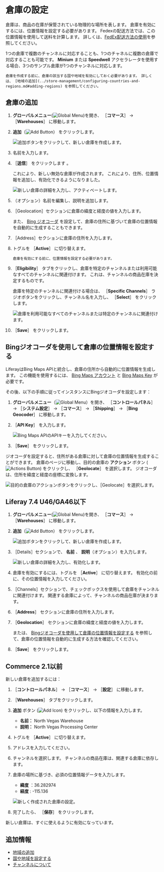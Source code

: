 # 倉庫の設定

倉庫は、商品の在庫が保管されている物理的な場所を表します。 倉庫を有効にするには、位置情報を設定する必要があります。 Fedexの配送方法では、この位置情報を使用して送料を計算します。 詳しくは、[FedEx配送方法の使用](../store-management/configuring-shipping-methods/using-the-fedex-shipping-method.md)を参照してください。

1つの倉庫で複数のチャンネルに対応することも、1つのチャネルに複数の倉庫で対応することも可能です。 **Minium** または **Speedwell** アクセラレータを使用する場合、3つのサンプル倉庫が1つのチャンネルに対応します。

```{note}
倉庫を作成する前に、倉庫の該当する国や地域を有効にしておく必要があります。 詳しくは、 [地域の追加](../store-management/configuring-countries-and-regions.md#adding-regions) を参照してください。
```

## 倉庫の追加

1. **グローバルメニュー**(![Global Menu](../images/icon-applications-menu.png))を開き、 ［**コマース**］ &rarr; ［**Warehouses**］ に移動します。

1. **追加**（![Add Button](../images/icon-add.png)） をクリックします。

   ![追加ボタンをクリックして、新しい倉庫を作成します。](./setting-up-warehouses/images/01.png)

1. 名前を入力します。

1. ［**送信**］ をクリックします 。

   これにより、新しい無効な倉庫が作成されます。 これにより、住所、位置情報を追加し、有効化できるようになりました。

   ![新しい倉庫の詳細を入力し、アクティベートします。](./setting-up-warehouses/images/02.png)

1. （オプション）名前を編集し、説明を追加します。

1. ［Geolocation］セクションに倉庫の緯度と経度の値を入力します。

   また、 [Bing ジオコーダ](#using-bing-geocoder-to-set-a-warehouses-geolocation) を設定して、倉庫の住所に基づいて倉庫の位置情報を自動的に生成することもできます。

1. ［Address］セクションに倉庫の住所を入力します。

1. トグルを ［**Active**］ に切り替えます。

   ```{important}
   倉庫を有効にする前に、位置情報を設定する必要があります。
   ```

1. ［**Eligibility**］ タブをクリックし、倉庫を特定のチャンネルまたは利用可能なすべてのチャンネルに関連付けます。 これは、チャンネルの商品在庫を決定するものです。

   倉庫を特定のチャンネルに関連付ける場合は、 ［**Specific Channels**］ ラジオボタンをクリックし、チャンネル名を入力し、 ［**Select**］ をクリックします。

   ![倉庫を利用可能なすべてのチャンネルまたは特定のチャンネルに関連付けます。](./setting-up-warehouses/images/03.png)

1. ［**Save**］ をクリックします。

## Bingジオコーダを使用して倉庫の位置情報を設定する

LiferayはBing Maps APIと統合し、倉庫の住所から自動的に位置情報を生成します。 この機能を使用するには、 [Bing Maps アカウント](https://docs.microsoft.com/en-us/bingmaps/getting-started/bing-maps-dev-center-help/creating-a-bing-maps-account) と [Bing Maps Key](https://docs.microsoft.com/en-us/bingmaps/getting-started/bing-maps-dev-center-help/getting-a-bing-maps-key) が必要です。

その後、以下の手順に従ってインスタンスにBingジオコーダを設定します：

1. **グローバルメニュー**（![Global Menu](../images/icon-applications-menu.png)）を開き、 ［**コントロールパネル**］ &rarr; ［**システム設定**］ &rarr; ［**コマース**］ &rarr; ［**Shipping**］ &rarr; ［**Bing Geocoder**］ に移動します。

1. ［**API Key**］ を入力します。

   ![Bing Maps APIのAPIキーを入力してください。](./setting-up-warehouses/images/04.png)

1. ［**Save**］ をクリックします。

ジオコーダを設定すると、住所がある倉庫に対して倉庫の位置情報を生成することができます。 倉庫のページに移動し、目的の倉庫の **アクション** ボタン (![Actions Button](../images/icon-actions.png)) をクリックし、 ［**Geolocate**］ を選択します。 ジオコーダは、住所を緯度と経度の座標に変換します。

![目的の倉庫のアクションボタンをクリックし、［Geolocate］を選択します。](./setting-up-warehouses/images/05.png)

## Liferay 7.4 U46/GA46以下

1. **グローバルメニュー**(![Global Menu](../images/icon-applications-menu.png))を開き、 ［**コマース**］ &rarr; ［**Warehouses**］ に移動します。

1. **追加**（![Add Button](../images/icon-add.png)） をクリックします。

   ![追加ボタンをクリックして、新しい倉庫を作成します。](./setting-up-warehouses/images/06.png)

1. ［Details］セクションで、 **名前** 、 **説明**（オプション）を入力します。

   ![新しい倉庫の詳細を入力し、有効化します。](./setting-up-warehouses/images/07.png)

1. 倉庫を有効にするには、トグルを ［**Active**］ に切り替えます。 有効化の前に、その位置情報を入力してください。

1. ［Channels］セクションで、チェックボックスを使用して倉庫をチャンネルに関連付けます。 関連する倉庫によって、チャンネルの商品在庫が決まります。

1. ［**Address**］ セクションに倉庫の住所を入力します。

1. ［**Geolocation**］ セクションに倉庫の緯度と経度の値を入力します。

   または、 [Bingジオコーダを使用して倉庫の位置情報を設定する](#using-bing-geocoder-to-set-a-warehouses-geolocation) を参照して、倉庫の位置情報を自動的に生成する方法を確認してください。

1. ［**Save**］ をクリックします。

## Commerce 2.1以前

新しい倉庫を追加するには：

1. ［**コントロールパネル**］ &rarr; ［**コマース**］ &rarr; ［**設定**］ に移動します。

1. ［**Warehouses**］ タブをクリックします。

1. **追加** ボタン (![Add Icon](../images/icon-add.png)) をクリックし、以下の情報を入力します。

   * **名前：** North Vegas Warehouse
   * **説明：** North Vegas Processing Center

1. トグルを ［**Active**］ に切り替えます。

1. アドレスを入力してください。

1. チャンネルを選択します。 チャンネルの商品在庫は、関連する倉庫に依存します。

1. 倉庫の場所に基づき、必須の位置情報データを入力します。

   * **緯度** ：36.282974
   * **経度** : -115.136

    ![新しく作成された倉庫の設定。](./setting-up-warehouses/images/08.png)

1. 完了したら、 ［**保存**］ をクリックします。

新しい倉庫は、すぐに使えるように有効になっています。

## 追加情報

* [地域の追加](../store-management/configuring-countries-and-regions.md#adding-regions)
* [国や地域を設定する](../store-management/configuring-countries-and-regions.md)
* [チャンネルについて](../store-management/channels/introduction-to-channels.md)
